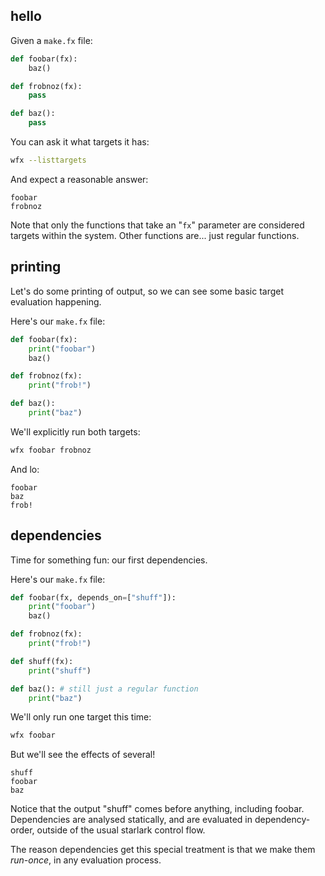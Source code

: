 hello
-----

Given a `make.fx` file:

[testmark]:# (hello/fs/make.fx)
```python
def foobar(fx):
	baz()

def frobnoz(fx):
	pass

def baz():
	pass
```

You can ask it what targets it has:

[testmark]:# (hello/sequence)
```sh
wfx --listtargets
```

And expect a reasonable answer:

[testmark]:# (hello/output)
```text
foobar
frobnoz
```

Note that only the functions that take an "`fx`" parameter are considered targets within the system.
Other functions are... just regular functions.



printing
--------

Let's do some printing of output, so we can see some basic target evaluation happening.

Here's our `make.fx` file:

[testmark]:# (printing/fs/make.fx)
```python
def foobar(fx):
	print("foobar")
	baz()

def frobnoz(fx):
	print("frob!")

def baz():
	print("baz")
```

We'll explicitly run both targets:

[testmark]:# (printing/sequence)
```sh
wfx foobar frobnoz
```

And lo:

[testmark]:# (printing/output)
```text
foobar
baz
frob!
```



dependencies
------------

Time for something fun: our first dependencies.

Here's our `make.fx` file:

[testmark]:# (dependencies/fs/make.fx)
```python
def foobar(fx, depends_on=["shuff"]):
	print("foobar")
	baz()

def frobnoz(fx):
	print("frob!")

def shuff(fx):
	print("shuff")

def baz(): # still just a regular function
	print("baz")
```

We'll only run one target this time:

[testmark]:# (dependencies/sequence)
```sh
wfx foobar
```

But we'll see the effects of several!

[testmark]:# (dependencies/output)
```text
shuff
foobar
baz
```

Notice that the output "shuff" comes before anything, including foobar.
Dependencies are analysed statically, and are evaluated in dependency-order,
outside of the usual starlark control flow.

The reason dependencies get this special treatment is that we make them
_run-once_, in any evaluation process.
